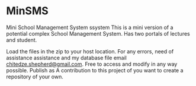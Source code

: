 # MinSMS
Mini School Management System ssystem
This is a mini version of a potential complex School Management System. 
Has two portals of lectures and student. 

Load the files in the zip to your host location. 
For any errors, need of assistance assistance and my database file email chitedze.shepherd@gmail.com.
Free to access and modify in any way possible. Publish as A contribution to this project of you want to create a repository of your own. 
